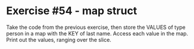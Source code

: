 # Exercise #54 - map struct

Take the code from the previous exercise, then store the VALUES of type person in a map with
the KEY of last name. Access each value in the map. Print out the values, ranging over the
slice.
